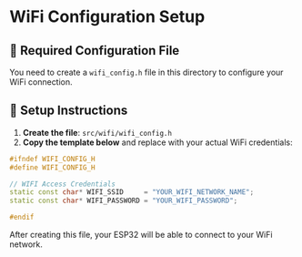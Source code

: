 # WiFi Configuration Setup

## 📶 Required Configuration File

You need to create a `wifi_config.h` file in this directory to configure your WiFi connection.

## 🔧 Setup Instructions

1. **Create the file**: `src/wifi/wifi_config.h`
2. **Copy the template below** and replace with your actual WiFi credentials:

```cpp
#ifndef WIFI_CONFIG_H
#define WIFI_CONFIG_H

// WIFI Access Credentials
static const char* WIFI_SSID     = "YOUR_WIFI_NETWORK_NAME";
static const char* WIFI_PASSWORD = "YOUR_WIFI_PASSWORD";

#endif
```

After creating this file, your ESP32 will be able to connect to your WiFi network.